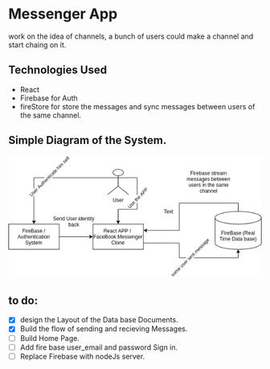 # Messenger App
work on the idea of channels, a bunch of users could make a channel and start chaing on it.

## Technologies Used
* React
* Firebase for Auth 
* fireStore for store the messages and sync messages between users of the same channel.

## Simple Diagram of the System.
![Architecture_Diagram](https://github.com/Ahmed-Araby/Messenger-App/blob/master/facebook_messenger_clone.png)

## to do:
- [X] design the Layout of the Data base Documents.
- [X] Build the flow of sending and recieving Messages.
- [ ] Build Home Page.
- [ ] Add fire base user_email and password Sign in.
- [ ] Replace Firebase with nodeJs server.

